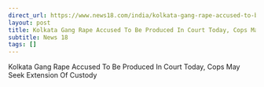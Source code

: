 ```yaml
---
direct_url: https://www.news18.com/india/kolkata-gang-rape-accused-to-be-produced-in-court-today-cops-may-seek-extension-of-custody-ws-kl-9413529.html
layout: post
title: Kolkata Gang Rape Accused To Be Produced In Court Today, Cops May Seek Extension Of Custody
subtitle: News 18
tags: []
---
```


Kolkata Gang Rape Accused To Be Produced In Court Today, Cops May Seek Extension Of Custody
